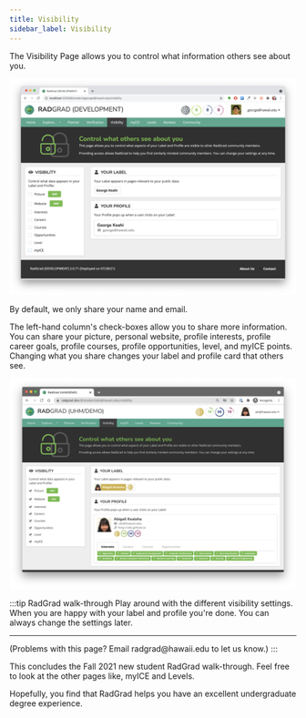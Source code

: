 ```yaml
---
title: Visibility
sidebar_label: Visibility
---
```


The Visibility Page allows you to control what information others see about you.

![Visibility Page](/img/user-guide/new-student/visibility.png)

By default, we only share your name and email.

The left-hand column's check-boxes allow you to share more information. You can share your picture, personal website, profile interests, profile career goals, profile courses, profile opportunities, level, and myICE points. Changing what you share changes your label and profile card that others see.

![Visibility Page](/img/user-guide/new-student/visibility2.png)

:::tip RadGrad walk-through
Play around with the different visibility settings. When you are happy with your label and profile you're done. You can always change the settings later.
<hr/>
(Problems with this page? Email radgrad@hawaii.edu to let us know.)
:::

This concludes the Fall 2021 new student RadGrad walk-through. Feel free to look at the other pages like, myICE and Levels. 

Hopefully, you find that RadGrad helps you have an excellent undergraduate degree experience.
